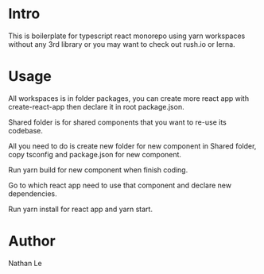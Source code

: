 # Intro

This is boilerplate for typescript react monorepo using yarn workspaces without any 3rd library or you may want to check out rush.io or lerna.

# Usage

All workspaces is in folder packages, you can create more react app with create-react-app then declare it in root package.json.

Shared folder is for shared components that you want to re-use its codebase. 

All you need to do is create new folder for new component in Shared folder, copy tsconfig and package.json for new component. 

Run yarn build for new component when finish coding. 

Go to which react app need to use that component and declare new dependencies.

Run yarn install for react app and yarn start.

# Author

Nathan Le
